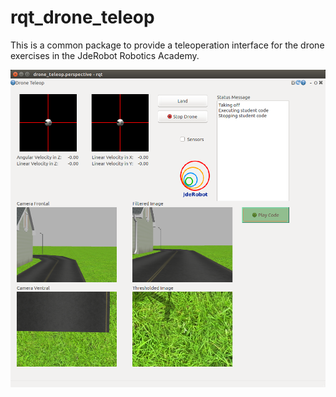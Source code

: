 # rqt_drone_teleop

This is a common package to provide a teleoperation interface for the drone exercises in the JdeRobot Robotics Academy.

![Screenshot](resource/rqt_drone_teleop.png)
